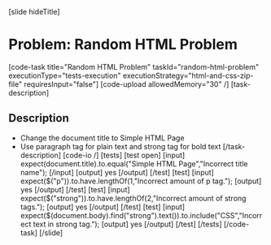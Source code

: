 [slide hideTitle]
# Problem: Random HTML Problem
[code-task title="Random HTML Problem" taskId="random-html-problem" executionType="tests-execution" executionStrategy="html-and-css-zip-file" requiresInput="false"]
[code-upload allowedMemory="30" /]
[task-description]
## Description
- Change the document title to Simple HTML Page
- Use paragraph tag for plain text and strong tag for bold text
[/task-description]
[code-io /]
[tests]
[test open]
[input]
expect(document.title).to.equal("Simple HTML Page","Incorrect title name");
[/input]
[output]
yes
[/output]
[/test]
[test]
[input]
expect($("p")).to.have.lengthOf(1,"Incorrect amount of p tag.");
[output]
yes
[/output]
[/test]
[test]
[input]
expect($("strong")).to.have.lengthOf(2,"Incorrect amount of strong tags.");
[output]
yes
[/output]
[/test]
[test]
[input]
expect($(document.body).find("strong").text()).to.include("CSS","Incorrect text in strong tag.");
[output]
yes
[/output]
[/test]
[/tests]
[/code-task]
[/slide]
